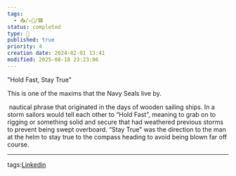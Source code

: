 ```yaml
---
tags:
  - 📥️/✍🏻/🟩
status: completed
type: 💼
published: true
priority: 4
creation date: 2024-02-01 13:41
modified: 2025-08-18 23:23:06
---
```

"Hold Fast, Stay True"

This is one of the maxims that the Navy Seals live by. 

 nautical phrase that originated in the days of wooden sailing ships. In a storm sailors would tell each other to “Hold Fast”, meaning to grab on to rigging or something solid and secure that had weathered previous storms to prevent being swept overboard. “Stay True” was the direction to the man at the helm to stay true to the compass heading to avoid being blown far off course.



---
tags:[Linkedin](linkedin)